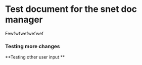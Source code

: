 # Test document for the snet doc manager





Fewfwfwefwefwef



### Testing more changes



**Testing other user input **

